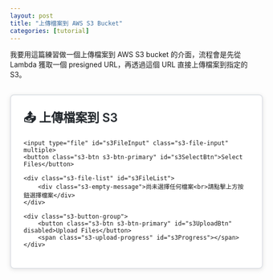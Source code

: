 ```yaml
---
layout: post
title: "上傳檔案到 AWS S3 Bucket"
categories: [tutorial]
---
```


我要用這篇練習做一個上傳檔案到 AWS S3 bucket 的介面，流程會是先從 Lambda 獲取一個 presigned URL，再透過這個 URL 直接上傳檔案到指定的 S3。

<style>
    .s3-upload-container {
        max-width: 600px;
        margin: 30px auto;
        padding: 25px;
        border: 2px solid var(--s3-border-color);
        border-radius: 8px;
        background-color: var(--s3-bg-primary);
        box-shadow: 0 2px 8px var(--s3-shadow);
        transition: all 0.3s ease;
    }
    
    /* Light Mode Colors */
    :root {
        --s3-bg-primary: #ffffff;
        --s3-bg-secondary: #f6f8fa;
        --s3-border-color: #e1e4e8;
        --s3-text-primary: #24292e;
        --s3-text-secondary: #586069;
        --s3-text-muted: #6a737d;
        --s3-shadow: rgba(0,0,0,0.1);
        --s3-hover-shadow: rgba(3,102,214,0.1);
        --s3-btn-primary: #0366d6;
        --s3-btn-primary-hover: #0256c7;
    }
    
    /* Dark Mode Colors */
    [data-mode="dark"] .s3-upload-container,
    body[data-theme="dark"] .s3-upload-container,
    .dark-mode .s3-upload-container,
    html[data-theme="dark"] .s3-upload-container {
        --s3-bg-primary: #1e1e1e;
        --s3-bg-secondary: #2d2d2d;
        --s3-border-color: #3d3d3d;
        --s3-text-primary: #e4e4e4;
        --s3-text-secondary: #b4b4b4;
        --s3-text-muted: #8c8c8c;
        --s3-shadow: rgba(0,0,0,0.3);
        --s3-hover-shadow: rgba(3,102,214,0.3);
        --s3-btn-primary: #1f6feb;
        --s3-btn-primary-hover: #1a5ccc;
    }
    
    .s3-upload-title {
        margin: 0 0 20px 0;
        font-size: 24px;
        font-weight: 600;
        color: var(--s3-text-primary);
    }
    
    .s3-btn {
        padding: 10px 24px;
        border: none;
        border-radius: 6px;
        cursor: pointer;
        font-size: 14px;
        font-weight: 500;
        transition: all 0.2s ease;
        outline: none;
    }
    
    .s3-btn-primary {
        background-color: var(--s3-btn-primary);
        color: white;
    }
    
    .s3-btn-primary:hover:not(:disabled) {
        background-color: var(--s3-btn-primary-hover);
        transform: translateY(-1px);
        box-shadow: 0 4px 8px var(--s3-hover-shadow);
    }
    
    .s3-btn-success {
        background-color: #28a745;
        color: white;
    }
    
    .s3-btn-danger {
        background-color: #dc3545;
        color: white;
    }
    
    .s3-btn:disabled {
        opacity: 0.5;
        cursor: not-allowed;
        transform: none;
    }
    
    .s3-btn:active:not(:disabled) {
        transform: translateY(0);
    }
    
    .s3-file-list {
        margin: 20px 0;
        padding: 15px;
        background-color: var(--s3-bg-secondary);
        border-radius: 6px;
        min-height: 80px;
        max-height: 400px;
        overflow-y: auto;
    }
    
    .s3-file-item {
        padding: 10px 14px;
        margin: 6px 0;
        background-color: var(--s3-bg-primary);
        border: 1px solid var(--s3-border-color);
        border-radius: 6px;
        display: flex;
        justify-content: space-between;
        align-items: center;
        transition: all 0.2s ease;
    }
    
    .s3-file-item:hover {
        border-color: var(--s3-btn-primary);
        box-shadow: 0 2px 4px var(--s3-hover-shadow);
    }
    
    .s3-file-name {
        flex-grow: 1;
        font-family: 'Segoe UI', Tahoma, Geneva, Verdana, sans-serif;
        font-size: 14px;
        color: var(--s3-text-primary);
        word-break: break-all;
    }
    
    .s3-file-size {
        margin: 0 12px;
        font-size: 12px;
        color: var(--s3-text-secondary);
    }
    
    .s3-remove-btn {
        background: none;
        border: none;
        color: #dc3545;
        cursor: pointer;
        font-size: 20px;
        font-weight: bold;
        padding: 0 8px;
        line-height: 1;
        transition: all 0.2s ease;
    }
    
    .s3-remove-btn:hover {
        color: #a71d2a;
        transform: scale(1.2);
    }
    
    .s3-empty-message {
        text-align: center;
        color: var(--s3-text-muted);
        padding: 30px 20px;
        font-size: 14px;
    }
    
    .s3-file-input {
        display: none;
    }
    
    .s3-button-group {
        display: flex;
        gap: 10px;
        align-items: center;
    }
    
    .s3-upload-progress {
        flex-grow: 1;
        text-align: right;
        color: var(--s3-text-secondary);
        font-size: 14px;
        font-weight: 500;
    }
    
    /* Scrollbar styling for dark mode */
    [data-mode="dark"] .s3-file-list::-webkit-scrollbar,
    body[data-theme="dark"] .s3-file-list::-webkit-scrollbar,
    .dark-mode .s3-file-list::-webkit-scrollbar,
    html[data-theme="dark"] .s3-file-list::-webkit-scrollbar {
        width: 8px;
    }
    
    [data-mode="dark"] .s3-file-list::-webkit-scrollbar-track,
    body[data-theme="dark"] .s3-file-list::-webkit-scrollbar-track,
    .dark-mode .s3-file-list::-webkit-scrollbar-track,
    html[data-theme="dark"] .s3-file-list::-webkit-scrollbar-track {
        background: #2d2d2d;
    }
    
    [data-mode="dark"] .s3-file-list::-webkit-scrollbar-thumb,
    body[data-theme="dark"] .s3-file-list::-webkit-scrollbar-thumb,
    .dark-mode .s3-file-list::-webkit-scrollbar-thumb,
    html[data-theme="dark"] .s3-file-list::-webkit-scrollbar-thumb {
        background: #555;
        border-radius: 4px;
    }
    
    [data-mode="dark"] .s3-file-list::-webkit-scrollbar-thumb:hover,
    body[data-theme="dark"] .s3-file-list::-webkit-scrollbar-thumb:hover,
    .dark-mode .s3-file-list::-webkit-scrollbar-thumb:hover,
    html[data-theme="dark"] .s3-file-list::-webkit-scrollbar-thumb:hover {
        background: #777;
    }
</style>

<div class="s3-upload-container">
    <h2 class="s3-upload-title">📤 上傳檔案到 S3</h2>
    
    <input type="file" id="s3FileInput" class="s3-file-input" multiple>
    <button class="s3-btn s3-btn-primary" id="s3SelectBtn">Select Files</button>
    
    <div class="s3-file-list" id="s3FileList">
        <div class="s3-empty-message">尚未選擇任何檔案<br>請點擊上方按鈕選擇檔案</div>
    </div>
    
    <div class="s3-button-group">
        <button class="s3-btn s3-btn-primary" id="s3UploadBtn" disabled>Upload Files</button>
        <span class="s3-upload-progress" id="s3Progress"></span>
    </div>
</div>

<script>
(function() {
    const fileInput = document.getElementById('s3FileInput');
    const selectBtn = document.getElementById('s3SelectBtn');
    const uploadBtn = document.getElementById('s3UploadBtn');
    const fileListDiv = document.getElementById('s3FileList');
    const progressSpan = document.getElementById('s3Progress');
    
    let selectedFiles = [];

    // 偵測 Dark Mode（支援多種常見實作方式）
    function isDarkMode() {
        // 檢查 Chirpy 主題的 dark mode
        const htmlTheme = document.documentElement.getAttribute('data-mode');
        const bodyTheme = document.body.getAttribute('data-theme');
        const htmlDataTheme = document.documentElement.getAttribute('data-theme');
        const bodyClass = document.body.classList.contains('dark-mode');
        
        // 檢查 prefers-color-scheme
        const prefersColorScheme = window.matchMedia && window.matchMedia('(prefers-color-scheme: dark)').matches;
        
        return htmlTheme === 'dark' || 
               bodyTheme === 'dark' || 
               htmlDataTheme === 'dark' || 
               bodyClass || 
               prefersColorScheme;
    }

    // 監聽 Dark Mode 切換
    function observeDarkMode() {
        // 監聽 data-mode 屬性變化
        const observer = new MutationObserver(() => {
            console.log('Dark mode changed:', isDarkMode());
        });
        
        observer.observe(document.documentElement, {
            attributes: true,
            attributeFilter: ['data-mode', 'data-theme']
        });
        
        observer.observe(document.body, {
            attributes: true,
            attributeFilter: ['data-theme', 'class']
        });
        
        // 監聽 prefers-color-scheme 變化
        if (window.matchMedia) {
            window.matchMedia('(prefers-color-scheme: dark)').addEventListener('change', (e) => {
                console.log('System dark mode changed:', e.matches);
            });
        }
    }

    // 初始化 Dark Mode 監聽
    observeDarkMode();
    console.log('Initial dark mode status:', isDarkMode());

    // 格式化檔案大小
    function formatFileSize(bytes) {
        if (bytes === 0) return '0 Bytes';
        const k = 1024;
        const sizes = ['Bytes', 'KB', 'MB', 'GB'];
        const i = Math.floor(Math.log(bytes) / Math.log(k));
        return Math.round(bytes / Math.pow(k, i) * 100) / 100 + ' ' + sizes[i];
    }

    // 點擊 Select Files 按鈕
    selectBtn.addEventListener('click', () => {
        fileInput.click();
    });

    // 檔案選擇變更
    fileInput.addEventListener('change', (e) => {
        const newFiles = Array.from(e.target.files);
        selectedFiles = [...selectedFiles, ...newFiles];
        updateFileList();
        fileInput.value = ''; // 清空 input 以便再次選擇
    });

    // 更新檔案列表顯示
    function updateFileList() {
        if (selectedFiles.length === 0) {
            fileListDiv.innerHTML = '<div class="s3-empty-message">尚未選擇任何檔案<br>請點擊上方按鈕選擇檔案</div>';
            uploadBtn.disabled = true;
            uploadBtn.className = 's3-btn s3-btn-primary';
            uploadBtn.textContent = 'Upload Files';
            progressSpan.textContent = '';
            return;
        }

        fileListDiv.innerHTML = '';
        selectedFiles.forEach((file, index) => {
            const fileItem = document.createElement('div');
            fileItem.className = 's3-file-item';
            
            const fileName = document.createElement('span');
            fileName.className = 's3-file-name';
            fileName.textContent = file.name;
            
            const fileSize = document.createElement('span');
            fileSize.className = 's3-file-size';
            fileSize.textContent = formatFileSize(file.size);
            
            const removeBtn = document.createElement('button');
            removeBtn.className = 's3-remove-btn';
            removeBtn.innerHTML = '×';
            removeBtn.title = '移除此檔案';
            removeBtn.onclick = () => removeFile(index);
            
            fileItem.appendChild(fileName);
            fileItem.appendChild(fileSize);
            fileItem.appendChild(removeBtn);
            fileListDiv.appendChild(fileItem);
        });

        uploadBtn.disabled = false;
        uploadBtn.className = 's3-btn s3-btn-primary';
        uploadBtn.textContent = 'Upload Files';
        progressSpan.textContent = `已選擇 ${selectedFiles.length} 個檔案`;
    }

    // 移除檔案
    function removeFile(index) {
        selectedFiles.splice(index, 1);
        updateFileList();
    }

    // 上傳檔案
    uploadBtn.addEventListener('click', async () => {
        if (selectedFiles.length === 0) return;

        uploadBtn.disabled = true;
        uploadBtn.textContent = 'Uploading...';
        progressSpan.textContent = '上傳中...';

        try {
            // TODO: 這裡實作 AWS S3 上傳邏輯
            await uploadToS3(selectedFiles);
            
            // 上傳成功
            uploadBtn.className = 's3-btn s3-btn-success';
            uploadBtn.textContent = '✓ Succeed';
            progressSpan.textContent = '上傳成功！';
            
            // 3秒後重置
            setTimeout(() => {
                selectedFiles = [];
                updateFileList();
            }, 3000);

        } catch (error) {
            console.error('Upload failed:', error);
            
            // 上傳失敗
            uploadBtn.className = 's3-btn s3-btn-danger';
            uploadBtn.textContent = '✗ Failed';
            uploadBtn.disabled = false;
            progressSpan.textContent = '上傳失敗，請重試';
        }
    });

    // AWS S3 上傳函數（需要實作）
    async function uploadToS3(files) {
        // 模擬上傳過程（2秒延遲）
        await new Promise(resolve => setTimeout(resolve, 2000));
        
        // 模擬成功（90%機率）或失敗（10%機率）
        if (Math.random() > 0.1) {
            return { success: true };
        } else {
            throw new Error('Upload simulation failed');
        }
        
        // 實際實作範例：
        // const formData = new FormData();
        // files.forEach(file => formData.append('files', file));
        // const response = await fetch('/api/upload', {
        //     method: 'POST',
        //     body: formData
        // });
        // if (!response.ok) throw new Error('Upload failed');
        // return await response.json();
    }
})();
</script>